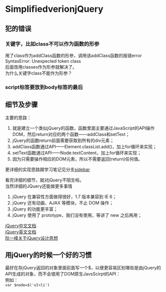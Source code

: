 # SimplifiedverionjQuery

## 犯的错误
### 关键字，比如class不可以作为函数的形参
用了class作为addClass函数的形参，调用该addClass函数的报错error SyntaxError: Unexpected token class  
后面改用classes作为形参就解决了。  
为什么关键字class不能作为形参？ 

### script标签要放到body标签的最后
<script src="./main.js"></script>

## 细节及步骤
主要的思路：  
1. 就是建立一个类似jQuery的函数，函数里面主要通过JavaScript的API操作DOM，然后return对应的两个函数——addClass和setText；  
2. jQuery的函数return前面需要获取到所有的div元素；    
3. addClass函数通过API——Element.classList.add()，加上for循环来实现；    
4. setText函数通过API——Node.textContent，加上for循环来实现；  
5. 因为只需要操作相应的DOM元素，所以不需要返回(return)任何值。  

更详细的实现思路跟学习笔记见分支[sidebar](https://github.com/bomber063/SimplifiedverionjQuery/tree/sidebar)

看完详细的细节，就对jQuery不陌生啦。  
当然详细的JQuery还能做更多事情  
1. jQuery 在兼容性方面做得很好，1.7 版本兼容到 IE 6；  
2. jQuery 还有动画、AJAX 等模块，不止 DOM 操作；  
3. jQuery 的功能更丰富；  
4. jQuery 使用了 prototype，我们没有使用，等讲了 new 之后再用；  

[jQuery中文文档](https://www.jquery123.com/)  
[jQuery英文文档](https://api.jquery.com/)  
[阮一峰关于jQuery设计思想](http://www.ruanyifeng.com/blog/2011/07/jquery_fundamentals.html)  

## 用jQuery的时候一个好的习惯
最好在存jQuery返回的对象里面前面写一个$，以便更容易区别哪些是由jQuery的API生成的对象，而不会错用了DOM原生JavsScirpt的API：  
例如：  
`var $node=$('ul>li')`

